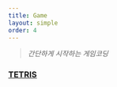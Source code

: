 ```yaml
---
title: Game 
layout: simple
order: 4
---
```


> *간단하게 시작하는 게임코딩*



### [TETRIS](/game/title/tetris)
